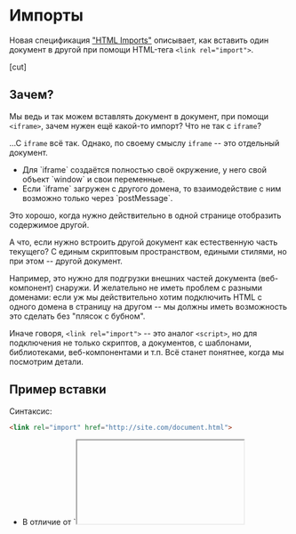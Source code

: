 # Импорты

Новая спецификация ["HTML Imports"](http://w3c.github.io/webcomponents/spec/imports/index.html) описывает, как вставить один документ в другой при помощи HTML-тега `<link rel="import">`.

[cut]

## Зачем?

Мы ведь и так можем вставлять документ в документ, при помощи `<iframe>`, зачем нужен ещё какой-то импорт? Что не так с `iframe`?

...С `iframe` всё так. Однако, по своему смыслу `iframe` -- это отдельный документ.
<ul>
<li>Для `iframe` создаётся полностью своё окружение, у него свой объект `window` и свои переменные.</li>
<li>Если `iframe` загружен с другого домена, то взаимодействие с ним возможно только через `postMessage`.</li>
</ul>

Это хорошо, когда нужно действительно в одной странице отобразить содержимое другой.

А что, если нужно встроить другой документ как естественную часть текущего? С единым скриптовым пространством, едиными стилями, но при этом -- другой документ. 

Например, это нужно для подгрузки внешних частей документа (веб-компонент) снаружи. И желательно не иметь проблем с разными доменами: если уж мы действительно хотим подключить HTML с одного домена в  страницу на другом -- мы должны иметь возможность это сделать без "плясок с бубном".

Иначе говоря, `<link rel="import">` -- это аналог `<script>`, но для подключения не только скриптов, а документов, с шаблонами, библиотеками, веб-компонентами и т.п. Всё станет понятнее, когда мы посмотрим детали.

## Пример вставки

Синтаксис:

```html
<link rel="import" href="http://site.com/document.html">
```

<ul>
<li>В отличие от `<iframe>` тег `<link rel="import">` может быть в любом месте документа, даже в `<head>`.</li>
<li>При вставке через `<iframe>` документ показывается внутри фрейма. В случае с `<link rel="import">` это не так, по умолчанию документ вообще не показывается.</li>
</ul>

**HTML, загруженный через `<link rel="import">` имеет отдельный DOM документа, но скрипты в нём выполняются в общем контексте страницы.**

Файл, загруженный через `<link rel="import">`, обрабатывается, выполняются скрипты, строится DOM документа, но не показывается, а записывается в свойство `link.import`. 

Мы сами решаем, где и когда его вставить.


В примере ниже `<link rel="import" href="timer.html">` подключает документ `timer.html` и, после его загрузки, вызывает функцию `show`. Эта функция через `link.import.querySelector('time')` выбирает интересующую часть подгруженного документа и вставляет её в текущий:

```html
<!--+ src="import-show/index.html" -->
```

В файле `timer.html` находится элемент и скрипт, который его "оживляет":

```html
<!--+ src="import-show/timer.html" -->
```

[codetabs src="import-show" height=350]

Важные детали:
<ul>
<li>После загрузки все скрипты в подключённом `timer.html` выполняются в контексте основной страницы, так что `timer` и другие переменные станут глобальными переменными страницы.</li>
<li>Переменная `document` -- это документ основной страницы. Для доступа к импортированному, то есть текущему документу изнутри `timer.html` его можно получить как `document.currentScript.ownerDocument`.</li>
<li>Таймер в загруженном документе начинает работать сразу, новый документ оживает сразу после загрузки, хотя до переноса узлов в основной документ этого может быть и не видно.</li>
</ul>

В примере выше содержимым импорта управлял основной документ, но `timer.html` мог бы и показать сам себя вызовом `document.body.appendChild(timer)` или вызвать функцию с внешнего документа, так как у них единая область видимости. Тогда не понадобился бы никакой `onload`.

Ещё пример вставки, на этот раз документ только подключает `<link>`, а таймер вставляет себя сам:

[codetabs src="import-style" height="200"]

Обратим внимание -- стили импорта попадают в контекст страницы. В примере выше импорт добавил и стиль для `#timer` и сам элемент.

## Веб-компоненты

Импорт задуман как часть платформы Web Components.

Предполагается, что главный документ может импортировать файлы-определения, в которых будут все необходимые HTML, JS и CSS для элементов, а затем использовать их.

Пример:

```html
<link rel="import" href="ui-tabs.html">
<link rel="import" href="ui-dialog.html">

<ui-tabs>...</ui-tabs>
<ui-dialog>...</ui-dialog>
```

В следующей главе мы разберём расширенный пример на эту тему.

## Повторное использование

Повторный импорт с тем же URL использует уже существующий документ.
 
Если файл `libs.html` импортирован два раза, то CSS и скрипты из него подключатся и выполнятся ровно один раз.

Это можно использовать, чтобы не подгружать одинаковые зависимости много раз. И сама страница и её импорты, и их подимпорты, и так далее, могут подключать `libs.html` без опасения лишний раз перезагрузить и выполнить скрипты.

Например:
<ul>
<li>Главный файл `index.html` подключает документы:

```html
<link rel="import" href="ui-tabs.html">
<link rel="import" href="ui-dialog.html">
...
```

</li>
<li>`ui-tabs.html` подключает `libs.html`:

```html
<link rel="import" href="libs.html">
...template и код для табов...
```

</li>

<li>`ui-dialog.html` также использует `libs.html`:

```html
<link rel="import" href="libs.html">
...template и код для диалогов...
```

</li>
</ul>


Файл `libs.html` при этом будет подключен только один раз. Это позволяет не бояться лишнего дублирования библиотек, используемых при описании множества компонент.

## Итого

Тег `<link rel="import">` позволяет подключить любой документ к странице, причём:

<ul>
<li>Скриптовое пространство и стили со страницей будут общие.</li>
<li>Документ DOM -- отдельный, он доступен как `link.import` снаружи, а из внутреннего скрипта -- через `document.currentScript.ownerDocument`. Можно без проблем переносить элементы из главного документа в импорт и наоборот.</li>
<li>Импорты могут содержать другие импорты.</li>
<li>Если какой-то URL импортируется повторно -- подключается уже готовый документ, без повторного выполнения скриптов в нём. Это позволяет избежать дублирования при использовании одной библиотеки во множестве мест.</li>
</ul>
 
